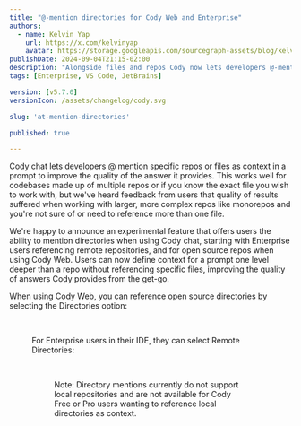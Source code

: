 ```yaml
---
title: "@-mention directories for Cody Web and Enterprise"
authors:
  - name: Kelvin Yap
    url: https://x.com/kelvinyap
    avatar: https://storage.googleapis.com/sourcegraph-assets/blog/kelvin_avatar.png
publishDate: 2024-09-04T21:15-02:00
description: "Alongside files and repos Cody now lets developers @-mention directories as context, making it easier for users working with larger, more complex repos like monorepos to ensure they're including the best context with their prompts."
tags: [Enterprise, VS Code, JetBrains]

version: [v5.7.0]
versionIcon: /assets/changelog/cody.svg

slug: 'at-mention-directories'

published: true

---
```


Cody chat lets developers @ mention specific repos or files as context in a prompt to improve the quality of the answer it provides. This works well for codebases made up of multiple repos or if you know the exact file you wish to work with, but we've heard feedback from users that quality of results suffered when working with larger, more complex repos like monorepos and you're not sure of or need to reference more than one file.

We're happy to announce an experimental feature that offers users the ability to mention directories when using Cody chat, starting with Enterprise users referencing remote repositories, and for open source repos when using Cody Web. Users can now define context for a prompt one level deeper than a repo without referencing specific files, improving the quality of answers Cody provides from the get-go.

When using Cody Web, you can reference open source directories by selecting the Directories option:

<Figure
  src="https://storage.googleapis.com/sourcegraph-assets/changelog/at-mention-directories/at-mention-directories.png"
  alt="@-mention directories as context when using Cody chat"
/>
<br />

For Enterprise users in their IDE, they can select Remote Directories:

<Figure
  src="https://storage.googleapis.com/sourcegraph-assets/changelog/at-mention-directories/at-mention-remote-directory.png"
  alt="@-mention directories as context in the IDE for Enterprise users"
/>
<br />

Note: Directory mentions currently do not support local repositories and are not available for Cody Free or Pro users wanting to reference local directories as context.

